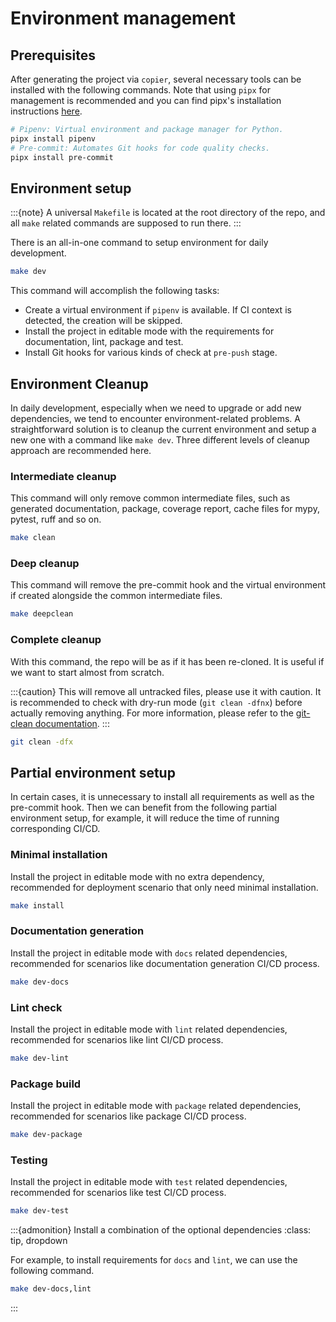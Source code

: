 # Environment management

## Prerequisites

After generating the project via `copier`, several necessary tools can be installed with the following commands.
Note that using `pipx` for management is recommended and you can find pipx's installation instructions [here](https://pypa.github.io/pipx/installation/).

```bash
# Pipenv: Virtual environment and package manager for Python.
pipx install pipenv
# Pre-commit: Automates Git hooks for code quality checks.
pipx install pre-commit
```

## Environment setup

:::{note}
A universal `Makefile` is located at the root directory of the repo, and all `make` related commands are supposed to run there.
:::

There is an all-in-one command to setup environment for daily development.

```bash
make dev
```

This command will accomplish the following tasks:

- Create a virtual environment if `pipenv` is available. If CI context is detected, the creation will be skipped.
- Install the project in editable mode with the requirements for documentation, lint, package and test.
- Install Git hooks for various kinds of check at `pre-push` stage.

## Environment Cleanup

In daily development, especially when we need to upgrade or add new dependencies, we tend to encounter environment-related problems. A straightforward solution is to cleanup the current environment and setup a new one with a command like `make dev`. Three different levels of cleanup approach are recommended here.

### Intermediate cleanup

This command will only remove common intermediate files, such as generated documentation, package, coverage report, cache files for mypy, pytest, ruff and so on.

```bash
make clean
```

### Deep cleanup

This command will remove the pre-commit hook and the virtual environment if created alongside the common intermediate files.

```bash
make deepclean
```

### Complete cleanup

With this command, the repo will be as if it has been re-cloned. It is useful if we want to start almost from scratch.

:::{caution}
This will remove all untracked files, please use it with caution. It is recommended to check with dry-run mode (`git clean -dfnx`) before actually removing anything. For more information, please refer to the [git-clean documentation](https://git-scm.com/docs/git-clean).
:::

```bash
git clean -dfx
```

## Partial environment setup

In certain cases, it is unnecessary to install all requirements as well as the pre-commit hook.
Then we can benefit from the following partial environment setup, for example, it will reduce the time of running corresponding CI/CD.

### Minimal installation

Install the project in editable mode with no extra dependency,
recommended for deployment scenario that only need minimal installation.

```bash
make install
```

### Documentation generation

Install the project in editable mode with `docs` related dependencies,
recommended for scenarios like documentation generation CI/CD process.

```bash
make dev-docs
```

### Lint check

Install the project in editable mode with `lint` related dependencies,
recommended for scenarios like lint CI/CD process.

```bash
make dev-lint
```

### Package build

Install the project in editable mode with `package` related dependencies,
recommended for scenarios like package CI/CD process.

```bash
make dev-package
```

### Testing

Install the project in editable mode with `test` related dependencies,
recommended for scenarios like test CI/CD process.

```bash
make dev-test
```

:::{admonition} Install a combination of the optional dependencies
:class: tip, dropdown

For example, to install requirements for `docs` and `lint`, we can use the following command.

```bash
make dev-docs,lint
```

:::
